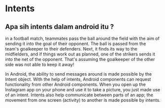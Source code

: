 # Intents 
## Apa sih intents dalam android itu ?
in a football match, teammates pass the ball around the field with the aim of sending it into the goal of their opponent. The ball is passed from the team's goalkeeper to their defenders. Next, it finds its way to the midfielders, and if things work out as planned, one of the strikers sends it into the net of the opponent. That's assuming the goalkeeper of the other side was not able to keep it away!

In Android, the ability to send messages around is made possible by the Intent object. With the help of intents, Android components can request functionality from other Android components. When you open up the Instagram app on your phone and use it to take a picture, you just made use of an intent. Intents also help communicate between parts of an app; the movement from one screen (activity) to another is made possible by intents.